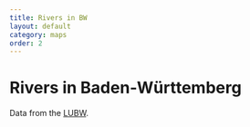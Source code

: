 ```yaml
---
title: Rivers in BW
layout: default
category: maps
order: 2
---
```


# Rivers in Baden-Württemberg

Data from the [LUBW](https://www.lubw.baden-wuerttemberg.de).


<div id="mapid" style="height: 850px;"></div>
<link rel="stylesheet" href="https://unpkg.com/leaflet@1.6.0/dist/leaflet.css" integrity="sha512-xwE/Az9zrjBIphAcBb3F6JVqxf46+CDLwfLMHloNu6KEQCAWi6HcDUbeOfBIptF7tcCzusKFjFw2yuvEpDL9wQ==" crossorigin=""/>
<script src="https://cdn.plot.ly/plotly-latest.min.js"></script>
<script src="https://unpkg.com/leaflet@1.6.0/dist/leaflet.js" integrity="sha512-gZwIG9x3wUXg2hdXF6+rVkLF/0Vi9U8D2Ntg4Ga5I5BZpVkVxlJWbSQtXPSiUTtC0TjtGOmxa1AJPuV0CPthew==" crossorigin=""></script>
<script src='https://api.mapbox.com/mapbox.js/plugins/leaflet-fullscreen/v1.0.1/Leaflet.fullscreen.min.js'></script>
<link href='https://api.mapbox.com/mapbox.js/plugins/leaflet-fullscreen/v1.0.1/leaflet.fullscreen.css' rel='stylesheet' />
<script  src="https://unpkg.com/sta-map@1.4.1/dist/stam.min.js"></script>
<script type="text/javascript">
	var mymap = L.map('mapid').setView([48.5, 9.00], 8);
	mymap.addControl(new L.Control.Fullscreen());
	L.tileLayer('https://{s}.tile.iosb.fraunhofer.de/tiles/osmde/{z}/{x}/{y}.png', {
		attribution: 'Map data &copy; <a href="https://www.openstreetmap.org/">OpenStreetMap</a> contributors',
		maxZoom: 18
	}).addTo(mymap);
	L.stam({
		baseUrl: "https://lubw.k8s.ilt-dmz.iosb.fraunhofer.de/v1.1",
		MarkerStyle: "yellow",
		clusterMin: 20,
		queryObject: {
			count: true,
			skip: 0,
			entityType: 'Things',
			filter: "properties/type eq 'waterBody'",
			select: null,
			expand: null,
			top: 0
		}
	}).addTo(mymap);
</script>


